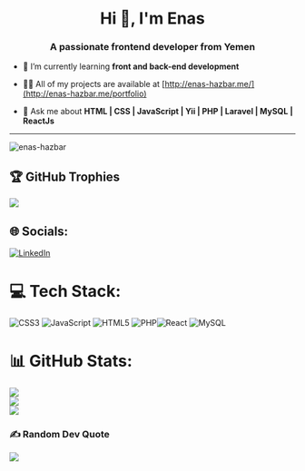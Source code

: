 <h1 align="center">Hi 👋, I'm Enas</h1>
<h3 align="center">A passionate frontend developer from Yemen</h3>

- 🌱 I’m currently learning **front and back-end development**

- 👨‍💻 All of my projects are available at [http://enas-hazbar.me/](http://enas-hazbar.me/portfolio)

- 💬 Ask me about **HTML | CSS | JavaScript | Yii | PHP | Laravel | MySQL | ReactJs**

---

<p align="left"> <img src="https://komarev.com/ghpvc/?username=enas-hazbar&label=Profile%20views&color=0e75b6&style=flat" alt="enas-hazbar" /> </p>

## 🏆 GitHub Trophies
![](https://github-profile-trophy.vercel.app/?username=enas-hazbar&theme=radical&no-frame=false&no-bg=false&margin-w=4)

## 🌐 Socials:
[![LinkedIn](https://img.shields.io/badge/LinkedIn-%230077B5.svg?logo=linkedin&logoColor=white)](https://www.linkedin.com/in/enas-hazbar-633059258) 

# 💻 Tech Stack:
![CSS3](https://img.shields.io/badge/css3-%231572B6.svg?style=for-the-badge&logo=css3&logoColor=white) ![JavaScript](https://img.shields.io/badge/javascript-%23323330.svg?style=for-the-badge&logo=javascript&logoColor=%23F7DF1E) ![HTML5](https://img.shields.io/badge/html5-%23E34F26.svg?style=for-the-badge&logo=html5&logoColor=white) ![PHP](https://img.shields.io/badge/php-%23777BB4.svg?style=for-the-badge&logo=php&logoColor=white)![React](https://img.shields.io/badge/react-%2320232a.svg?style=for-the-badge&logo=react&logoColor=%2361DAFB) ![MySQL](https://img.shields.io/badge/mysql-%2300f.svg?style=for-the-badge&logo=mysql&logoColor=white)

# 📊 GitHub Stats:
![](https://github-readme-stats.vercel.app/api?username=enas-hazbar&theme=radical&hide_border=false&include_all_commits=true&count_private=false)<br/>
![](https://github-readme-streak-stats.herokuapp.com/?user=enas-hazbar&theme=radical&hide_border=false)<br/>
![](https://github-readme-stats.vercel.app/api/top-langs/?username=enas-hazbar&theme=radical&hide_border=false&include_all_commits=true&count_private=false&layout=compact)

### ✍️ Random Dev Quote
![](https://quotes-github-readme.vercel.app/api?type=horizontal&theme=radical)
